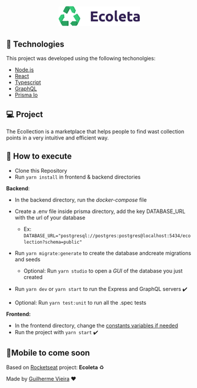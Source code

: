 <h1 align="center">
    <img alt="Ecoleta" title="Ecoleta" src="doc/ecoleta.svg" width="220px" />
</h1>

## 🚀 Technologies

This project was developed using the following techonolgies:
- [Node.js](https://nodejs.org/en/)
- [React](https://reactjs.org)
- [Typescript](https://www.typescriptlang.org/)
- [GraphQL](https://graphql.org/)
- [Prisma Io](https://www.prisma.io/)

## 💻 Project

The Ecollection is a marketplace that helps people to find wast collection points in a very intuitive and efficient way.

## 🤔 How to execute

- Clone this Repository
- Run `yarn install` in frontend & backend directories

**Backend**:
- In the backend directory, run the *docker-compose* file
- Create a .env file inside prisma directory, add the key DATABASE_URL with the url of your database
  - Ex: `DATABASE_URL="postgresql://postgres:postgres@localhost:5434/ecolection?schema=public"`
- Run `yarn migrate:generate` to create the database andcreate migrations and seeds
  - Optional: Run `yarn studio` to open a *GUI* of the database you just created

- Run `yarn dev` or `yarn start` to run the Express and GraphQL servers ✔️
- Optional: Run `yarn test:unit` to run all the .spec tests

**Frontend:**
- In the frontend directory, change the [constants variables if needed](frontend/src/constants)
- Run the project with `yarn start` ✔️

## 👀Mobile to come soon 

Based on [Rocketseat](https://rocketseat.com.br/) project: **Ecoleta** ♻️

Made by [Guilherme Vieira](https://github.com/GuiVPW) ❤️